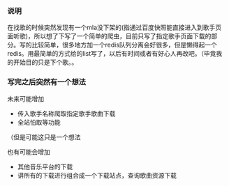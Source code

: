 ### 说明

在找歌的时候突然发现有一个mla没下架的(指通过百度快照能直接进入到歌手页面听歌)，所以想了下写了一个简单的爬虫，目前只写了指定歌手页面下载的部分。写的比较简单，很多地方加一个redis队列分离会好很多，但是懒得起一个redis。用最简单的方式给的list写了，以后有时间或者有好心人再改吧。（毕竟我的开始目的只是下个歌。。

### 写完之后突然有一个想法
未来可能增加
- 传入歌手名称爬取指定歌手歌曲下载
- 全站怕取等功能

（但是可能这只是一个想法

也有可能会增加
- 其他音乐平台的下载
- 讲所有的下载进行组合成一个下载站点，查询歌曲资源下载